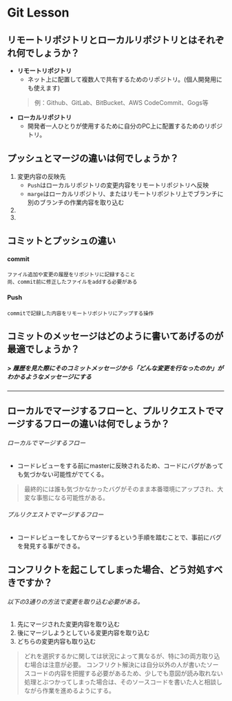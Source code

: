 # Git Lesson

## リモートリポジトリとローカルリポジトリとはそれぞれ何でしょうか？

- **リモートリポジトリ**
  - ネット上に配置して複数人で共有するためのリポジトリ。(個人開発用にも使えます)
  >例：Github、GitLab、BitBucket、AWS CodeCommit、Gogs等
- **ローカルリポジトリ**
  - 開発者一人ひとりが使用するために自分のPC上に配置するためのリポジトリ。


## プッシュとマージの違いは何でしょうか？

1. 変更内容の反映先
    - `Push`はローカルリポジトリの変更内容をリモートリポジトリへ反映
    - `marge`はローカルリポジトリ、またはリモートリポジトリ上でブランチに別のブランチの作業内容を取り込む
1. 
1. 

## コミットとプッシュの違い

#### commit
    ファイル追加や変更の履歴をリポジトリに記録すること
    尚、commit前に修正したファイルをaddする必要がある
#### Push
    commitで記録した内容をリモートリポジトリにアップする操作

## コミットのメッセージはどのように書いてあげるのが最適でしょうか？

##### > 履歴を見た際にそのコミットメッセージから「どんな変更を行なったのか」がわかるようなメッセージにする
---

## ローカルでマージするフローと、プルリクエストでマージするフローの違いは何でしょうか？

###### ローカルでマージするフロー
  - コードレビューをする前にmasterに反映されるため、コードにバグがあっても気づかない可能性がでてくる。
  > 最終的には誰も気づかなかったバグがそのまま本番環境にアップされ、大変な事態になる可能性がある。
###### プルリクエストでマージするフロー
  - コードレビューをしてからマージするという手順を踏むことで、事前にバグを発見する事ができる。

## コンフリクトを起こしてしまった場合、どう対処すべきですか？

###### 以下の3通りの方法で変更を取り込む必要がある。
1. 先にマージされた変更内容を取り込む
1. 後にマージしようとしている変更内容を取り込む
1. どちらの変更内容も取り込む
>どれを選択するかに関しては状況によって異なるが、特に3の両方取り込む場合は注意が必要。
コンフリクト解決には自分以外の人が書いたソースコードの内容を把握する必要があるため、少しでも意図が読み取れない処理とぶつかってしまった場合は、そのソースコードを書いた人と相談しながら作業を進めるようにする。
